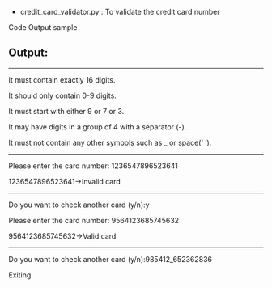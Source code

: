 - credit_card_validator.py : To validate the credit card number

Code Output sample

## Output:

---
It must contain exactly 16 digits.

It should only contain 0-9 digits.

It must start with either 9 or 7 or 3.

It may have digits in a group of 4 with a separator (-).

It must not contain any other symbols such as _ or space(‘ ‘).

--------------------------------------------------
Please enter the card number: 1236547896523641

1236547896523641->Invalid card

---
Do you want to check another card (y/n):y

Please enter the card number: 9564123685745632

9564123685745632->Valid card

---
Do you want to check another card (y/n):985412_652362836

Exiting